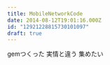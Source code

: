 ```yaml
---
title: MobileNetworkCode
date: 2014-08-12T19:01:16.000Z
id: "12921228815730101097"
draft: true
---
```

gemつくった
実情と違う
集めたい
